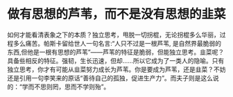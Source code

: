 # 做有思想的芦苇，而不是没有思想的韭菜
如何才能看清表象之下的本质？独立思考，甩脱一切拐棍，无论拐棍多么华丽，过程多么痛苦。帕斯卡留给世人一句名言:“人只不过是一根芦苇, 是自然界最脆弱的东西,但他是一根有思想的芦苇”——芦苇的特征是脆弱，但能独立思考。韭菜呢？具备些相反的特征。强韧，生长迅速，但却……所以它成为了一类人的隐喻。只有独立思考，你才有可能从韭菜努力成长为芦苇。你是要成为芦苇，还是韭菜？不妨还是引用一句李笑来的原话“善待自己的孤独，促进生产力”。而夫子则是这么说的：“学而不思则罔，思而不学则殆”。



